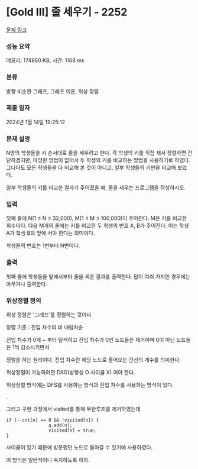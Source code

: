 # [Gold III] 줄 세우기 - 2252 

[문제 링크](https://www.acmicpc.net/problem/2252) 

### 성능 요약

메모리: 174860 KB, 시간: 1168 ms

### 분류

방향 비순환 그래프, 그래프 이론, 위상 정렬

### 제출 일자

2024년 1월 14일 19:25:12

### 문제 설명

<p>N명의 학생들을 키 순서대로 줄을 세우려고 한다. 각 학생의 키를 직접 재서 정렬하면 간단하겠지만, 마땅한 방법이 없어서 두 학생의 키를 비교하는 방법을 사용하기로 하였다. 그나마도 모든 학생들을 다 비교해 본 것이 아니고, 일부 학생들의 키만을 비교해 보았다.</p>

<p>일부 학생들의 키를 비교한 결과가 주어졌을 때, 줄을 세우는 프로그램을 작성하시오.</p>

### 입력 

 <p>첫째 줄에 N(1 ≤ N ≤ 32,000), M(1 ≤ M ≤ 100,000)이 주어진다. M은 키를 비교한 회수이다. 다음 M개의 줄에는 키를 비교한 두 학생의 번호 A, B가 주어진다. 이는 학생 A가 학생 B의 앞에 서야 한다는 의미이다.</p>

<p>학생들의 번호는 1번부터 N번이다.</p>

### 출력 

 <p>첫째 줄에 학생들을 앞에서부터 줄을 세운 결과를 출력한다. 답이 여러 가지인 경우에는 아무거나 출력한다.</p>


### 위상정렬 정의 

위상 정렬은 '그래프'를 정렬하는 것이다

정렬 기준 : 진입 차수의 비 내림차순 

진입 차수가 0개 ~ 부터 탐색하고 진입 차수가 0인 노드들은 제거하며 0이 아닌 노드들은 1씩 감소시키면서 

정렬을 하는 원리이다. 진입 차수란 해당 노드로 들어오는 간선의 개수를 의미한다. 

위상정렬이 가능하려면 DAG(방향성 O  사이클 X) 여야 한다.

위상정렬 방식에는 DFS를 사용하는 방식과 진입 차수를 사용하는 방식이 있다.

.

그리고 구현 과정에서 visited를 통해 무한루프를 제거하였는데 

    if (--cnt[n] == 0 && !visited[n]) {
                    q.add(n);
                    visited[n] = true;
    }

사이클이 있기 떄문에 방문했던 노드로 돌아갈 수 있기에 사용하였다. 

이 방식은 일반적이니 숙지하도록 하자.  

